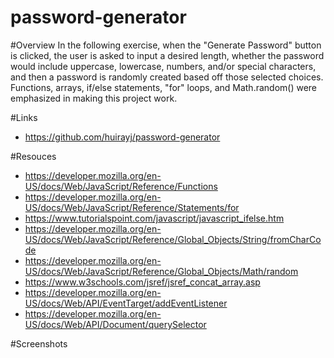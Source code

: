 # password-generator

#Overview
In the following exercise, when the "Generate Password" button is clicked, the user is asked to input a desired length, whether the password would include uppercase, lowercase, numbers, and/or special characters, and then a password is randomly created based off those selected choices. Functions, arrays, if/else statements, "for" loops, and Math.random() were emphasized in making this project work.

#Links
- https://github.com/huirayj/password-generator


#Resouces
- https://developer.mozilla.org/en-US/docs/Web/JavaScript/Reference/Functions
- https://developer.mozilla.org/en-US/docs/Web/JavaScript/Reference/Statements/for
- https://www.tutorialspoint.com/javascript/javascript_ifelse.htm
- https://developer.mozilla.org/en-US/docs/Web/JavaScript/Reference/Global_Objects/String/fromCharCode
- https://developer.mozilla.org/en-US/docs/Web/JavaScript/Reference/Global_Objects/Math/random
- https://www.w3schools.com/jsref/jsref_concat_array.asp
- https://developer.mozilla.org/en-US/docs/Web/API/EventTarget/addEventListener
- https://developer.mozilla.org/en-US/docs/Web/API/Document/querySelector

#Screenshots

